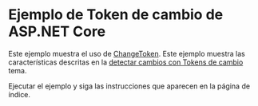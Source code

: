 # <a name="aspnet-core-change-token-sample"></a>Ejemplo de Token de cambio de ASP.NET Core

Este ejemplo muestra el uso de [ChangeToken](https://docs.microsoft.com/dotnet/api/microsoft.extensions.primitives.changetoken). Este ejemplo muestra las características descritas en la [detectar cambios con Tokens de cambio](https://docs.microsoft.com/aspnet/core/fundamentals/primitives/change-tokens) tema.

Ejecutar el ejemplo y siga las instrucciones que aparecen en la página de índice.
